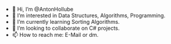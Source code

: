 - 👋 Hi, I’m @AntonHollube
- 👀 I’m interested in Data Structures, Algorithms, Programming. 
- 🌱 I’m currently learning Sorting Algorithms.
- 💞️ I’m looking to collaborate on C# projects.
- 📫 How to reach me: E-Mail or dm.

<!---
AntonHollube/AntonHollube is a ✨ special ✨ repository because its `README.md` (this file) appears on your GitHub profile.
You can click the Preview link to take a look at your changes.
--->
